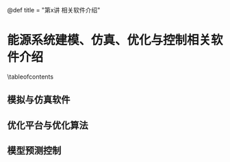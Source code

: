 @def title = "第x讲 相关软件介绍"

# 能源系统建模、仿真、优化与控制相关软件介绍

\tableofcontents

## 模拟与仿真软件

## 优化平台与优化算法

## 模型预测控制